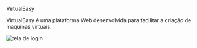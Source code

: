 VirtualEasy

VirtualEasy é uma plataforma Web desenvolvida para facilitar a criação de maquinas virtuais.

![tela de login](code/captura_de_tela_de_2017-08-26_10-04-24.png)
